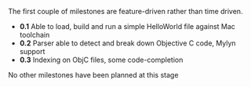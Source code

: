 The first couple of milestones are feature-driven rather than time driven.

  * **0.1** Able to load, build and run a simple HelloWorld file against Mac toolchain
  * **0.2** Parser able to detect and break down Objective C code, Mylyn support
  * **0.3** Indexing on ObjC files, some code-completion

No other milestones have been planned at this stage